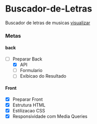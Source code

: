 # Buscador-de-Letras
Buscador de letras de musicas
[visualizar](https://ednotsheeran.github.io/Buscador-de-Letras/.)

### Metas

#### back
- [ ] Preparar Back
  - [x] API
  - [ ] Formulario
  - [ ] Exibicao do Resultado

 #### Front
 - [x] Preparar Front
  - [x] Estrutura HTML
  - [x] Estilizacao CSS
  - [x] Responsividade com Media Queries

